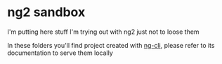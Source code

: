 # ng2 sandbox

I'm putting here stuff I'm trying out with ng2 just not to loose them

In these folders you'll find project created with [ng-cli](https://github.com/angular/angular-cli), please refer to its documentation to serve them locally